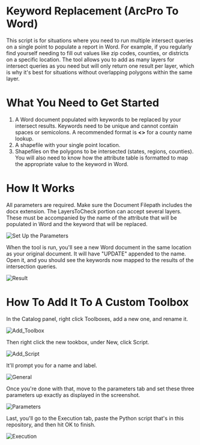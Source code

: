 # Keyword Replacement (ArcPro To Word)

This script is for situations where you need to run multiple intersect queries on a single point to populate a report in Word. For example, if you regularly find yourself needing to fill out values like zip codes, counties, or districts on a specific location. The tool allows you to add as many layers for intersect queries as you need but will only return one result per layer, which is why it's best for situations without overlapping polygons within the same layer.

# What You Need to Get Started

1. A Word document populated with keywords to be replaced by your intersect results. Keywords need to be unique and cannot contain spaces or semicolons. A recommended format is <b><<county>></b> for a county name lookup.
2. A shapefile with your single point location.
3. Shapefiles on the polygons to be intersected (states, regions, counties). You will also need to know how the attribute table is formatted to map the appropriate value to the keyword in Word.

# How It Works

All parameters are required. Make sure the Document Filepath includes the docx extension. The LayersToCheck portion can accept several layers. These must be accompanied by the name of the attribute that will be populated in Word and the keyword that will be replaced.

![Set Up the Parameters](https://github.com/lsbravo/Keyword-Replacement_ArcPro_To_Word/assets/121823541/675b6a65-94c7-4016-bebe-89b582d4924a)

When the tool is run, you'll see a new Word document in the same location as your original document. It will have "UPDATE" appended to the name. Open it, and you should see the keywords now mapped to the results of the intersection queries.

![Result](https://github.com/lsbravo/Keyword-Replacement_ArcPro_To_Word/assets/121823541/63dfaf35-81f2-483a-bcd4-74ca1c1e4cb5)

# How To Add It To A Custom Toolbox

In the Catalog panel, right click Toolboxes, add a new one, and rename it.

![Add_Toolbox](https://github.com/lsbravo/Keyword-Replacement_ArcPro_To_Word/assets/121823541/df9e78ea-62d0-4606-858b-ecef8e5e2d43)

Then right click the new tookbox, under New, click Script.

![Add_Script](https://github.com/lsbravo/Keyword-Replacement_ArcPro_To_Word/assets/121823541/b7c96683-452e-47b8-9b14-34befca789d6)

It'll prompt you for a name and label.

![General](https://github.com/lsbravo/Keyword-Replacement_ArcPro_To_Word/assets/121823541/890c4dbc-f845-4650-8394-4b2d11291c90)

Once you're done with that, move to the parameters tab and set these three parameters up exactly as displayed in the screenshot.

![Parameters](https://github.com/lsbravo/Keyword-Replacement_ArcPro_To_Word/assets/121823541/55cf35db-b314-40d1-8b42-706af98170e9)

Last, you'll go to the Execution tab, paste the Python script that's in this repository, and then hit OK to finish.

![Execution](https://github.com/lsbravo/Keyword-Replacement_ArcPro_To_Word/assets/121823541/9f76fa87-6a38-487c-b444-cf06b920565e)
